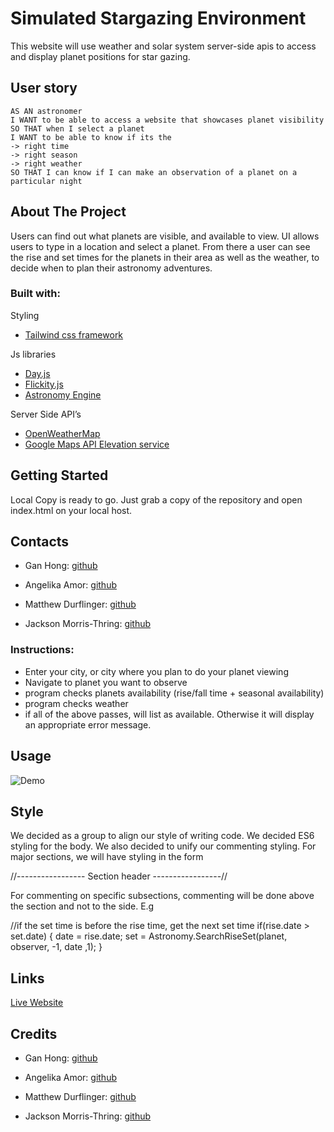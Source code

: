# Simulated Stargazing Environment
This website will use weather and solar system server-side apis to access and display planet positions for star gazing.

## User story 
```
AS AN astronomer 
I WANT to be able to access a website that showcases planet visibility
SO THAT when I select a planet
I WANT to be able to know if its the 
-> right time
-> right season
-> right weather
SO THAT I can know if I can make an observation of a planet on a particular night
```

## About The Project
Users can find out what planets are visible, and available to view. UI allows users to type in a location and select a planet. From there a user can see the rise and set times for the planets in their area as well as the weather, to decide when to plan their astronomy adventures.

### Built with:
Styling
* [Tailwind css framework](https://tailwindcss.com/)

Js libraries
* [Day.js](https://day.js.org/)
* [Flickity.js](https://flickity.metafizzy.co/)
* [Astronomy Engine](https://github.com/cosinekitty/astronomy)

Server Side API’s
* [OpenWeatherMap](https://openweathermap.org/)
* [Google Maps API Elevation service](https://developers.google.com/maps/documentation/elevation/overview)


## Getting Started

Local Copy is ready to go. Just grab a copy of the repository and open index.html on your local host.

## Contacts

* Gan Hong: [github](https://github.com/Hongnodie)

* Angelika Amor: [github](http://github.com/angelikaamorxo)

* Matthew Durflinger: [github](https://github.com/mattyd96)

* Jackson Morris-Thring: [github](https://github.com/jacksonMorrisThring)


### Instructions:
* Enter your city, or city where you plan to do your planet viewing
* Navigate to planet you want to observe
* program checks planets availability (rise/fall time + seasonal availability)
* program checks weather
* if all of the above passes, will list as available. Otherwise it will display an appropriate error message.

## Usage 

![Demo](./assets/demo/demo.gif)

## Style
We decided as a group to align our style of writing code. We decided ES6 styling for the body. We also decided to unify our commenting styling. For major sections, we will have styling in the form

//----------------- Section header -----------------//

For commenting on specific subsections, commenting will be done above the section and not to the side. E.g

 //if the set time is before the rise time, get the next set time
    if(rise.date > set.date) {
        date = rise.date;
        set = Astronomy.SearchRiseSet(planet, observer, -1, date ,1);
    }

## Links


[Live Website](https://jacksonmorristhring.github.io/simulartedStargazingEnvironment/)

## Credits

* Gan Hong: [github](https://github.com/Hongnodie)

* Angelika Amor: [github](http://github.com/angelikaamorxo)

* Matthew Durflinger: [github](https://github.com/mattyd96)

* Jackson Morris-Thring: [github](https://github.com/jacksonMorrisThring)